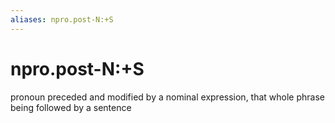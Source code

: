```yaml
---
aliases: npro.post-N:+S
---
```

# npro.post-N:+S

pronoun preceded and modified by a nominal expression, that whole phrase being followed by a sentence